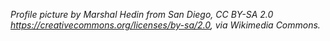 _Profile picture by Marshal Hedin from San Diego, CC BY-SA 2.0 <https://creativecommons.org/licenses/by-sa/2.0>, via Wikimedia Commons._
